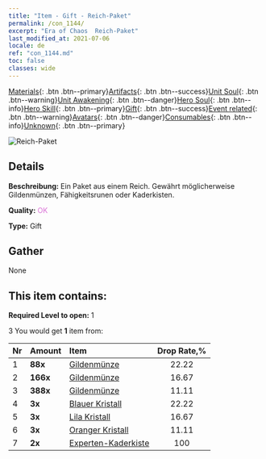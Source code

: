 ```yaml
---
title: "Item - Gift - Reich-Paket"
permalink: /con_1144/
excerpt: "Era of Chaos  Reich-Paket"
last_modified_at: 2021-07-06
locale: de
ref: "con_1144.md"
toc: false
classes: wide
---
```

 [Materials](/ItemsDE/){: .btn .btn--primary}[Artifacts](/ItemsDE/Artifacts/){: .btn .btn--success}[Unit Soul](/ItemsDE/UnitSoul/){: .btn .btn--warning}[Unit Awakening](/ItemsDE/UnitAwakening/){: .btn .btn--danger}[Hero Soul](/ItemsDE/HeroSoul/){: .btn .btn--info}[Hero Skill](/ItemsDE/HeroSkill/){: .btn .btn--primary}[Gift](/ItemsDE/Gift/){: .btn .btn--success}[Event related](/ItemsDE/Events/){: .btn .btn--warning}[Avatars](/ItemsDE/Avatars/){: .btn .btn--danger}[Consumables](/ItemsDE/Consumables/){: .btn .btn--info}[Unknown](/ItemsDE/Unknown/){: .btn .btn--primary}

 ![Reich-Paket](/images/t/i_907004.png)

## Details
 **Beschreibung:** Ein Paket aus einem Reich. Gewährt möglicherweise Gildenmünzen, Fähigkeitsrunen oder Kaderkisten.

 **Quality:** <span style="color: #DA70D6">OK</span>

 **Type:** Gift

## Gather

  None

## This item contains:

 **Required Level to open:** 1

 3 You would get **1** item  from:

  | Nr | Amount |     Item    | Drop Rate,% |
  |:---|:-------|:------------|:---------:|
  | 1 |  **88x** | [Gildenmünze](/ItemsDE/con_896/) | 22.22 | 
  | 2 |  **166x** | [Gildenmünze](/ItemsDE/con_896/) | 16.67 | 
  | 3 |  **388x** | [Gildenmünze](/ItemsDE/con_896/) | 11.11 | 
  | 4 |  **3x** | [Blauer Kristall](/ItemsDE/con_716/) | 22.22 | 
  | 5 |  **3x** | [Lila Kristall](/ItemsDE/con_720/) | 16.67 | 
  | 6 |  **3x** | [Oranger Kristall](/ItemsDE/con_730/) | 11.11 | 
  | 7 |  **2x** | [Experten-Kaderkiste](/ItemsDE/con_770/) | 100 | 

